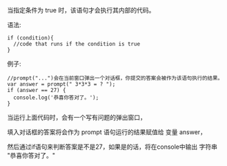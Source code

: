 当指定条件为 true 时，该语句才会执行其内部的代码。

语法:

    if (condition){
      //code that runs if the condition is true
    }

例子:

    //prompt("...")会在当前窗口弹出一个对话框，你提交的答案会被作为该语句执行的结果。
    var answer = prompt(" 3*3*3 = ? ");
    if (answer == 27) {
      console.log('恭喜你答对了。');
    }

当运行上面代码时，会有一个写有问题的弹出窗口，

填入对话框的答案将会作为 prompt 语句运行的结果赋值给 变量 answer，

然后通过if语句来判断答案是不是27，如果是的话，将在console中输出 字符串 "恭喜你答对了。"